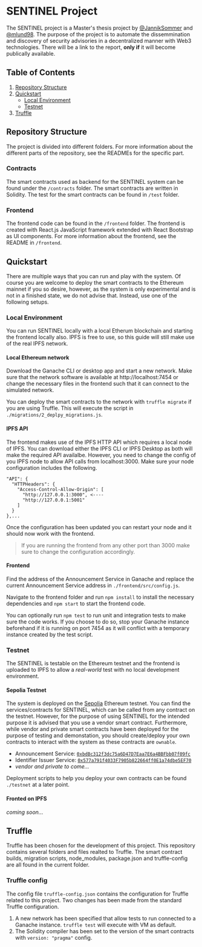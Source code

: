 # SENTINEL Project
The SENTINEL project is a Master's thesis project by [@JannikSommer](https://github.com/JannikSommer) and [@mlund98](https://github.com/mlund98). The purpose of the project is to automate the dissemmination and discovery of security advisories in a decentralized manner with Web3 technologies. There will be a link to the report, **only if** it will become publically available. 

## Table of Contents
1. [Repository Structure](#repository-structure)
2. [Quickstart](#quickstart)
    - [Local Environment](#local-environment)
    - [Testnet](#testnet)
3. [Truffle](#truffle)

## Repository Structure
The project is divided into different folders. For more information about the different parts of the repository, see the READMEs for the specific part. 

### Contracts
The smart contracts used as backend for the SENTINEL system can be found under the `/contracts` folder. The smart contracts are written in Solidity. The test for the smart contracts can be found in `/test` folder. 

### Frontend
The frontend code can be found in the `/frontend` folder. The frontend is created with React.js JavaScript framework extended with React Bootstrap as UI components. For more information about the frontend, see the README in `/frontend`. 


## Quickstart 
There are multiple ways that you can run and play with the system. Of course you are welcome to deploy the smart contracts to the Ethereum mainnet if you so desire, however, as the system is only experimental and is not in a finished state, we do not advise that. Instead, use one of the following setups. 

### Local Environment
You can run SENTINEL locally with a local Etherum blockchain and starting the frontend locally also. IPFS is free to use, so this guide will still make use of the real IPFS network. 

#### Local Ethereum network
Download the Ganache CLI or desktop app and start a new network. Make sure that the network software is available at http://localhost:7454 or change the necessary files in the frontend such that it can connect to the simulated network. 

You can deploy the smart contracts to the network with `truffle migrate` if you are using Truffle. This will execute the script in `./migrations/2_deplpy_migrations.js`. 

#### IPFS API 
The frontend makes use of the IPFS HTTP API which requires a local node of IPFS. You can download either the IPFS CLI or IPFS Desktop as both will make the required API availalbe. However, you need to change the config of you IPFS node to allow API calls from localhost:3000. Make sure your node configuration  includes the following. 
```
"API": {
  "HTTPHeaders": {
    "Access-Control-Allow-Origin": [
      "http://127.0.0.1:3000", <----
      "http://127.0.0.1:5001"
    ]
  }
},...
```
Once the configuration has been updated you can restart your node and it should now work with the frontend. 

> If you are running the frontend from any other port than 3000 make sure to change the configuration accordingly. 

#### Frontend
Find the address of the Announcement Service in Ganache and replace the current Announcement Service address in `./frontend/src/config.js`. 

Navigate to the frontend folder and run `npm install` to install the necessary dependencies and `npm start` to start the frontend code. 

You can optionally run `npm test` to run unit and integration tests to make sure the code works. If you choose to do so, stop your Ganache instance beforehand if it is running on port 7454 as it will conflict with a temporary instance created by the test script. 


### Testnet 
The SENTINEL is testable on the Ethereum testnet and the frontend is uploaded to IPFS to allow a _real-world_ test with no local development environment. 

#### Sepolia Testnet
The system is deployed on the [Sepolia](https://sepolia.dev) Ethereum testnet. You can find the services/contracts for SENTINEL, which can be called from any contract on the testnet. However, for the purpose of using SENTINEL for the intended purpose it is advised that you use a vendor smart contract. Furthermore, while vendor and private smart contracts have been deployed for the purpose of testing and demonstation, you should create/deploy your own contracts to interact with the system as these contracts are `ownable`. 

- Announcement Service: [`0xbdBc312f3dc75a6D47D7Eaa7E6a4BBFbb07f09fc`](https://sepolia.etherscan.io/address/0xbdbc312f3dc75a6d47d7eaa7e6a4bbfbb07f09fc)
- Identifier Issuer Service: [`0x577a791f4033F7905b822664ff0E1a74dbe5EF70`](https://sepolia.etherscan.io/address/0x577a791f4033f7905b822664ff0e1a74dbe5ef70)
- _vendor and private to come..._

Deployment scripts to help you deploy your own contracts can be found `./testnet` at a later point. 

#### Fronted on IPFS

_coming soon..._


## Truffle
Truffle has been chosen for the development of this project. This repository contains several folders and files realted to Truffle. The smart contract builds, migration scripts, node_modules, package.json and truffle-config are all found in the current folder. 

### Truffle config 
The config file `truffle-config.json` contains the configuration for Truffle related to this project. Two changes has been made from the standard Truffle configuration. 

1. A new network has been specified that allow tests to run connected to a Ganache instance. `truffle test` will execute with VM as default. 
2. The Solidity compiler has been set to the version of the smart contracts with `version: "pragma"` config. 

